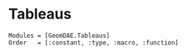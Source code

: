 
# Tableaus

```@autodocs
Modules = [GeomDAE.Tableaus]
Order   = [:constant, :type, :macro, :function]
```
